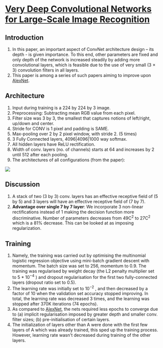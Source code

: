 # [Very Deep Convolutional Networks for Large-Scale Image Recognition](https://arxiv.org/pdf/1409.1556.pdf)

## Introduction

1. In this paper, an important aspect of ConvNet architecture design – its depth - is given importance. To this end, other parameters are fixed and only depth of the network is increased steadily by adding more convolutional layers, which is feasible due to the use of very
small (3 × 3) convolution filters in all layers.
2. This paper is among a series of such papers aiming to improve upon [AlexNet](https://github.com/kyscg/Paper2Pulp/blob/master/notes/AlexNet.md).

## Architecture

1. Input during training is a 224 by 224 by 3 image.
2. Preprocessing: Subtracting mean RGB value from each pixel.
3. Filter size was 3 by 3, the smallest that captures notions of left/right, up/down and center.
4. Stride for CONV is 1 pixel and padding is SAME.
5. Max-pooling over 2 by 2 pixel window, with stride 2. (5 times)
6. 3 Fully Connected layers, 4096|4096|1000 way softmax.
7. All hidden layers have ReLU rectification.
8. Width of conv. layers (no. of channels) starts at 64 and increases by 2 until 512 after each pooling.
9. The architectures of all configurations (from the paper):

![](https://cdn-images-1.medium.com/max/1600/1*FRd9fDM1TXThW2V8ylL7VQ.png)

## Discussion

1. A stack of two (3 by 3) conv. layers has an effective receptive field of (5 by 5) and 3 layers will have an effective receptive field of (7 by 7).
2. **Advantage over single 7 by 7 layer**: We incorporate 3 non-linear rectifications instead of 1 making the decision function more discriminative. Number of parameters decreases from 49C<sup>2</sup> to 27C<sup>2</sup> which is a 81% decrease. This can be looked at as imposing regularization.

## Training

1. Namely, the training was carried out by optimising the multinomial logistic regression objective using mini-batch gradient descent with momentum. The batch size was set to 256, momentum to 0.9. The training was regularised by weight decay (the L2 penalty multiplier set to 5 * 10<sup>−4</sup> ) and dropout regularisation for the first two fully-connected layers (dropout ratio set to 0.5). 
2. The learning rate was initially set to 10<sup>−2</sup> , and then decreased by a factor of 10 when the validation set accuracy stopped improving. In total, the learning rate was decreased 3 times, and the learning was stopped after 370K iterations (74 epochs).
3. As compared to [AlexNet](https://github.com/kyscg/Paper2Pulp/blob/master/notes/AlexNet.md), the nets required less epochs to converge due to (a) implicit regularisation imposed by greater depth and smaller conv. filter sizes; (b) pre-initialisation of certain layers.
4. The initialization of layers other than A were done with the first few layers of A which was already trained, this sped up the training process. However, learning rate wasn't decreased during training of the other layers.
